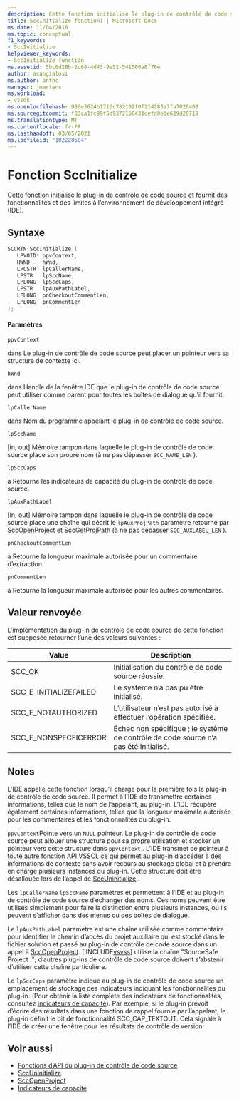 ```yaml
---
description: Cette fonction initialise le plug-in de contrôle de code source et fournit des fonctionnalités et des limites à l’environnement de développement intégré (IDE).
title: SccInitialize fonction) | Microsoft Docs
ms.date: 11/04/2016
ms.topic: conceptual
f1_keywords:
- SccInitialize
helpviewer_keywords:
- SccInitialize function
ms.assetid: 5bc0d28b-2c68-4d43-9e51-541506a8f76e
author: acangialosi
ms.author: anthc
manager: jmartens
ms.workload:
- vssdk
ms.openlocfilehash: 986e3624b1716c782102f0f214283a7fa7020a08
ms.sourcegitcommit: f33ca1fc99f5d9372166431cefd0e0e639d20719
ms.translationtype: MT
ms.contentlocale: fr-FR
ms.lasthandoff: 03/05/2021
ms.locfileid: "102220584"
---
```

# <a name="sccinitialize-function"></a>Fonction SccInitialize
Cette fonction initialise le plug-in de contrôle de code source et fournit des fonctionnalités et des limites à l’environnement de développement intégré (IDE).

## <a name="syntax"></a>Syntaxe

```cpp
SCCRTN SccInitialize (
   LPVOID* ppvContext,
   HWND    hWnd,
   LPCSTR  lpCallerName,
   LPSTR   lpSccName,
   LPLONG  lpSccCaps,
   LPSTR   lpAuxPathLabel,
   LPLONG  pnCheckoutCommentLen,
   LPLONG  pnCommentLen
);
```

#### <a name="parameters"></a>Paramètres
 `ppvContext`

dans Le plug-in de contrôle de code source peut placer un pointeur vers sa structure de contexte ici.

 `hWnd`

dans Handle de la fenêtre IDE que le plug-in de contrôle de code source peut utiliser comme parent pour toutes les boîtes de dialogue qu’il fournit.

 `lpCallerName`

dans Nom du programme appelant le plug-in de contrôle de code source.

 `lpSccName`

[in, out] Mémoire tampon dans laquelle le plug-in de contrôle de code source place son propre nom (à ne pas dépasser `SCC_NAME_LEN` ).

 `lpSccCaps`

à Retourne les indicateurs de capacité du plug-in de contrôle de code source.

 `lpAuxPathLabel`

[in, out] Mémoire tampon dans laquelle le plug-in de contrôle de code source place une chaîne qui décrit le `lpAuxProjPath` paramètre retourné par [SccOpenProject](../extensibility/sccopenproject-function.md) et [SccGetProjPath](../extensibility/sccgetprojpath-function.md) (à ne pas dépasser `SCC_AUXLABEL_LEN` ).

 `pnCheckoutCommentLen`

à Retourne la longueur maximale autorisée pour un commentaire d’extraction.

 `pnCommentLen`

à Retourne la longueur maximale autorisée pour les autres commentaires.

## <a name="return-value"></a>Valeur renvoyée
 L’implémentation du plug-in de contrôle de code source de cette fonction est supposée retourner l’une des valeurs suivantes :

|Value|Description|
|-----------|-----------------|
|SCC_OK|Initialisation du contrôle de code source réussie.|
|SCC_E_INITIALIZEFAILED|Le système n’a pas pu être initialisé.|
|SCC_E_NOTAUTHORIZED|L’utilisateur n’est pas autorisé à effectuer l’opération spécifiée.|
|SCC_E_NONSPECFICERROR|Échec non spécifique ; le système de contrôle de code source n’a pas été initialisé.|

## <a name="remarks"></a>Notes
 L’IDE appelle cette fonction lorsqu’il charge pour la première fois le plug-in de contrôle de code source. Il permet à l’IDE de transmettre certaines informations, telles que le nom de l’appelant, au plug-in. L’IDE récupère également certaines informations, telles que la longueur maximale autorisée pour les commentaires et les fonctionnalités du plug-in.

 `ppvContext`Pointe vers un `NULL` pointeur. Le plug-in de contrôle de code source peut allouer une structure pour sa propre utilisation et stocker un pointeur vers cette structure dans `ppvContext` . L’IDE transmet ce pointeur à toute autre fonction API VSSCI, ce qui permet au plug-in d’accéder à des informations de contexte sans avoir recours au stockage global et à prendre en charge plusieurs instances du plug-in. Cette structure doit être désallouée lors de l’appel de [SccUninitialize](../extensibility/sccuninitialize-function.md) .

 Les `lpCallerName` `lpSccName` paramètres et permettent à l’IDE et au plug-in de contrôle de code source d’échanger des noms. Ces noms peuvent être utilisés simplement pour faire la distinction entre plusieurs instances, ou ils peuvent s’afficher dans des menus ou des boîtes de dialogue.

 Le `lpAuxPathLabel` paramètre est une chaîne utilisée comme commentaire pour identifier le chemin d’accès du projet auxiliaire qui est stocké dans le fichier solution et passé au plug-in de contrôle de code source dans un appel à [SccOpenProject](../extensibility/sccopenproject-function.md). [!INCLUDE[vsvss](../extensibility/includes/vsvss_md.md)] utilise la chaîne "SourceSafe Project :"; d’autres plug-ins de contrôle de code source doivent s’abstenir d’utiliser cette chaîne particulière.

 Le `lpSccCaps` paramètre indique au plug-in de contrôle de code source un emplacement de stockage des indicateurs indiquant les fonctionnalités du plug-in. (Pour obtenir la liste complète des indicateurs de fonctionnalités, consultez [indicateurs de capacité](../extensibility/capability-flags.md)). Par exemple, si le plug-in prévoit d’écrire des résultats dans une fonction de rappel fournie par l’appelant, le plug-in définit le bit de fonctionnalité SCC_CAP_TEXTOUT. Cela signale à l’IDE de créer une fenêtre pour les résultats de contrôle de version.

## <a name="see-also"></a>Voir aussi
- [Fonctions d’API du plug-in de contrôle de code source](../extensibility/source-control-plug-in-api-functions.md)
- [SccUninitialize](../extensibility/sccuninitialize-function.md)
- [SccOpenProject](../extensibility/sccopenproject-function.md)
- [Indicateurs de capacité](../extensibility/capability-flags.md)
